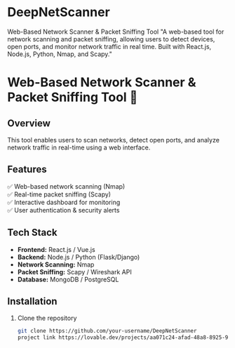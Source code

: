 # DeepNetScanner

Web-Based Network Scanner &amp; Packet Sniffing Tool "A web-based tool for network scanning and packet sniffing, allowing users to detect devices, open ports, and monitor network traffic in real time. Built with React.js, Node.js, Python, Nmap, and Scapy."

# Web-Based Network Scanner & Packet Sniffing Tool 🚀

## Overview

This tool enables users to scan networks, detect open ports, and analyze network traffic in real-time using a web interface.

## Features

✅ Web-based network scanning (Nmap)  
✅ Real-time packet sniffing (Scapy)  
✅ Interactive dashboard for monitoring  
✅ User authentication & security alerts

## Tech Stack

- **Frontend:** React.js / Vue.js
- **Backend:** Node.js / Python (Flask/Django)
- **Network Scanning:** Nmap
- **Packet Sniffing:** Scapy / Wireshark API
- **Database:** MongoDB / PostgreSQL

## Installation

1. Clone the repository
   ```sh
   git clone https://github.com/your-username/DeepNetScanner
   project link https://lovable.dev/projects/aa071c24-afad-48a8-8925-94c96676bd4a
   ```
